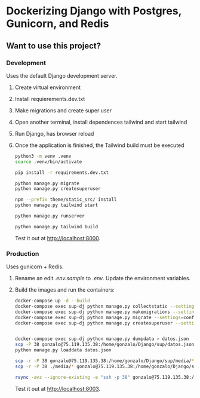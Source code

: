 # Dockerizing Django with Postgres, Gunicorn, and Redis

## Want to use this project?

### Development

Uses the default Django development server.

1. Create virtual environment
2. Install requierements.dev.txt
3. Make migrations and create super user
4. Open another terminal, install dependences tailwind and start tailwind
5. Run Django, has browser reload
6. Once the application is finished, the Tailwind build must be executed

    ```sh
    python3 -m venv .venv
    source .venv/bin/activate

    pip install -r requirements.dev.txt

    python manage.py migrate
    python manage.py createsuperuser

    npm --prefix theme/static_src/ install
    python manage.py tailwind start

    python manage.py runserver

    python manage.py tailwind build

    ```

    Test it out at [http://localhost:8000](http://localhost:8000).

### Production

Uses gunicorn + Redis.

1. Rename an edit *.env.sample* to *.env*. Update the environment variables.
2. Build the images and run the containers:

    ```sh
    docker-compose up -d --build
    docker-compose exec sup-dj python manage.py collectstatic --settings=config.prod
    docker-compose exec sup-dj python manage.py makemigrations --settings=config.prod
    docker-compose exec sup-dj python manage.py migrate --settings=config.prod
    docker-compose exec sup-dj python manage.py createsuperuser --settings=config.prod


    docker-compose exec sup-dj python manage.py dumpdata > datos.json
    scp -P 38 gonzalo@75.119.135.38:/home/gonzalo/Django/sup/datos.json .
    python manage.py loaddata datos.json

    scp -r -P 38 gonzalo@75.119.135.38:/home/gonzalo/Django/sup/media/* ./media/
    scp -r -P 38 ./media/* gonzalo@75.119.135.38:/home/gonzalo/Django/sup/media/

    rsync -avz --ignore-existing -e "ssh -p 38" gonzalo@75.119.135.38:/home/gonzalo/Django/sup/media/ ./media/


    ```

    Test it out at [http://localhost:8003](http://localhost:8003).
